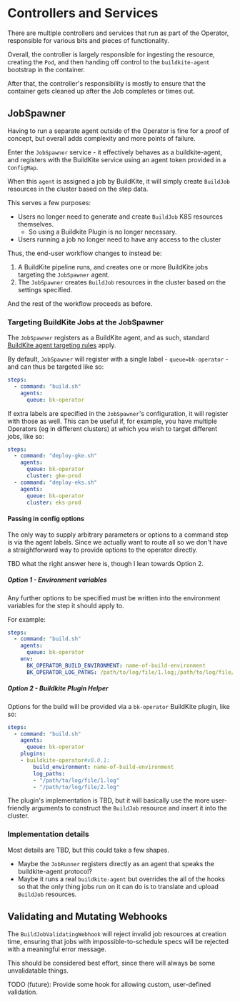 # Controllers and Services

There are multiple controllers and services that run as part of the Operator, responsible for various bits and pieces of functionality.

Overall, the controller is largely responsible for ingesting the resource, creating the `Pod`, and then handing off
control to the `buildkite-agent` bootstrap in the container.

After that, the controller's responsibility is mostly to ensure that the container gets cleaned up after the Job completes or times out.

## JobSpawner

Having to run a separate agent outside of the Operator is
fine for a proof of concept, but overall adds complexity and more points of failure.

Enter the `JobSpawner` service - it effectively behaves as a buildkite-agent, and registers with the BuildKite service using an agent token provided in a `ConfigMap`.

When this `agent` is assigned a job by BuildKite, it will simply create `BuildJob` resources in the cluster based on the step data.

This serves a few purposes:

- Users no longer need to generate and create `BuildJob` K8S resources themselves.
  - So using a Buildkite Plugin is no longer necessary.
- Users running a job no longer need to have any access to the cluster

Thus, the end-user workflow changes to instead be:

1. A BuildKite pipeline runs, and creates one or more BuildKite jobs targeting the `JobSpawner` agent.
1. The `JobSpawner` creates `BuildJob` resources in the cluster based on the settings specified.

And the rest of the workflow proceeds as before.

### Targeting BuildKite Jobs at the JobSpawner

The `JobSpawner` registers as a BuildKite agent, and as such, standard [BuildKite agent targeting rules] apply.

By default, `JobSpawner` will register with a single label - `queue=bk-operator` - and can thus be targeted like so:

```yaml
steps:
  - command: "build.sh"
    agents:
      queue: bk-operator
```

If extra labels are specified in the `JobSpawner`'s configuration, it will register with those as well.
This can be useful if, for example, you have multiple Operators (eg in different clusters) at which
you wish to target different jobs, like so:

```yaml
steps:
  - command: "deploy-gke.sh"
    agents:
      queue: bk-operator
      cluster: gke-prod
  - command: "deploy-eks.sh"
    agents:
      queue: bk-operator
      cluster: eks-prod
```

#### Passing in config options

The only way to supply arbitrary parameters or options to a command step is via the agent labels.
Since we actually want to route all  so we don't have a straightforward way to provide options to
the operator directly.

TBD what the right answer here is, though I lean towards Option 2.

##### Option 1 - Environment variables

Any further options to be specified must be written into the environment variables for the step it should apply to.

For example:

```yaml
steps:
  - command: "build.sh"
    agents:
      queue: bk-operator
    env:
      BK_OPERATOR_BUILD_ENVIRONMENT: name-of-build-environment
      BK_OPERATOR_LOG_PATHS: /path/to/log/file/1.log;/path/to/log/file/2.log
```

##### Option 2 - Buildkite Plugin Helper

Options for the build will be provided via a `bk-operator` BuildKite plugin, like so:

```yaml
steps:
  - command: "build.sh"
    agents:
      queue: bk-operator
    plugins:
    - buildkite-operator#v0.0.1:
        build_environment: name-of-build-environment
        log_paths:
        - "/path/to/log/file/1.log"
        - "/path/to/log/file/2.log"
```

The plugin's implementation is TBD, but it will basically use the more user-friendly arguments to
construct the `BuildJob` resource and insert it into the cluster.

### Implementation details

Most details are TBD, but this could take a few shapes.

- Maybe the `JobRunner` registers directly as an agent that speaks the buildkite-agent protocol?
- Maybe it runs a real `buildkite-agent` but overrides the all of the hooks so that the only thing
jobs run on it can do is to translate and upload `BuildJob` resources.

## Validating and Mutating Webhooks

The `BuildJobValidatingWebhook` will reject invalid job resources at creation time, ensuring that jobs
with impossible-to-schedule specs will be rejected with a meaningful error message.

This should be considered best effort, since there will always be some unvalidatable things.

TODO (future): Provide some hook for allowing custom, user-defined validation.

[BuildKite agent targeting rules]: https://buildkite.com/docs/agent/v3/cli-start#agent-targeting
